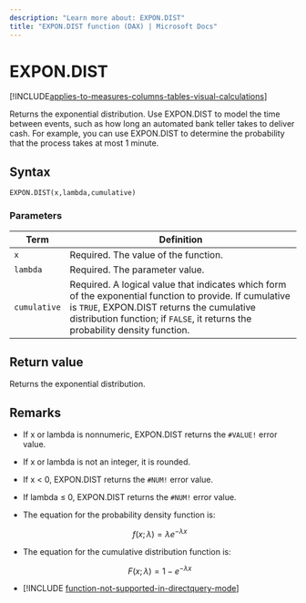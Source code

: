 ```yaml
---
description: "Learn more about: EXPON.DIST"
title: "EXPON.DIST function (DAX) | Microsoft Docs"
---
```

# EXPON.DIST

[!INCLUDE[applies-to-measures-columns-tables-visual-calculations](includes/applies-to-measures-columns-tables-visual-calculations.md)]

Returns the exponential distribution. Use EXPON.DIST to model the time between events, such as how long an automated bank teller takes to deliver cash. For example, you can use EXPON.DIST to determine the probability that the process takes at most 1 minute.  
  
## Syntax  
  
```dax
EXPON.DIST(x,lambda,cumulative)  
```
  
### Parameters  
  
|Term|Definition|  
|--------|--------------|  
|`x`|Required. The value of the function.|  
|`lambda`|Required. The parameter value.|  
|`cumulative`|Required. A logical value that indicates which form of the exponential function to provide. If cumulative is `TRUE`, EXPON.DIST returns the cumulative distribution function; if `FALSE`, it returns the probability density function.|  
  
## Return value

Returns the exponential distribution.  
  
## Remarks

- If x or lambda is nonnumeric, EXPON.DIST returns the `#VALUE!` error value.

- If x or lambda is not an integer, it is rounded.

- If x &lt; 0, EXPON.DIST returns the `#NUM!` error value.  

- If lambda ≤ 0, EXPON.DIST returns the `#NUM!` error value.  

- The equation for the probability density function is:  

    $$f(x; \lambda) = \lambda e^{-\lambda x}$$

- The equation for the cumulative distribution function is:  

    $$F(x; \lambda) = 1 - e^{-\lambda x}$$

- [!INCLUDE [function-not-supported-in-directquery-mode](includes/function-not-supported-in-directquery-mode.md)]
